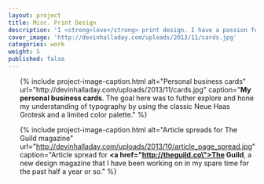 ```yaml
---
layout: project
title: Misc. Print Design
description: 'I <strong>love</strong> print design. I have a passion for typography and layouts that honor their content in a printed, tangible form. These are print designs created for clients and studio projects.'
cover_image: 'http://devinhalladay.com/uploads/2013/11/cards.jpg'
categories: work
weight: 5
published: false
---
```

<ul class="small-block-grid-1 large-block-grid-2">
  {% include project-image-caption.html alt="Personal business cards" url="http://devinhalladay.com/uploads/2013/11/cards.jpg" caption="<strong>My personal business cards</strong>. The goal here was to futher explore and hone my understanding of typography by using the classic Neue Haas Grotesk and a limited color palette." %}

  {% include project-image-caption.html alt="Article spreads for The Guild magazine" url="http://devinhalladay.com/uploads/2013/10/article_page_spread.jpg" caption="Article spread for <strong><a href=\"http://theguild.co\">The Guild</a></strong>, a new design magazine that I have been working on in my spare time for the past half a year or so." %}
</ul>